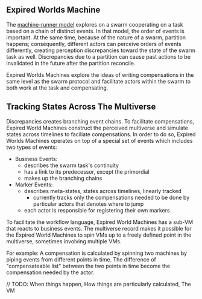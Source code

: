 ## Expired Worlds Machine

The [machine-runner model](https://github.com/Actyx/machines) explores on a swarm cooperating on a task based on a chain of distinct events.
In that model, the order of events is important.
At the same time, because of the nature of a swarm, partition happens;
consequently, different actors can perceive orders of events differently, creating perception discrepancies toward the state of the swarm task as well.
Discrepancies due to a partition can cause past actions to be invalidated in the future after the partition reconcile.

Expired Worlds Machines explore the ideas of writing compensations in the same level as the swarm protocol and facilitate actors within the swarm to both work at the task and compensating.

## Tracking States Across The Multiverse

Discrepancies creates branching event chains.
To facilitate compensations, Expired World Machines construct the perceived multiverse and simulate states across timelines to faciliate compensations.
In order to do so, Expired Worlds Machines operates on top of a special set of events which includes two types of events:

- Business Events:
  - describes the swarm task's continuity
  - has a link to its predecessor, except the primordial
  - makes up the branching chains
- Marker Events:
  - describes meta-states, states across timelines, linearly tracked
    - currently tracks only the compensations needed to be done by particular actors that denotes where to jump
  - each actor is responsible for registering their own markers

To facilitate the workflow language, Expired World Machines has a sub-VM that reacts to business events.
The multiverse record makes it possible for the Expired World Machines to spin VMs up to a freely defined point in the multiverse,
sometimes involving multiple VMs.

For example: 
A compensation is calculated by spinning two machines by piping events from different points in time.
The difference of "compensateable list" between the two points in time become the compensation needed by the actor.

// TODO: When things happen, How things are particularly calculated, The VM